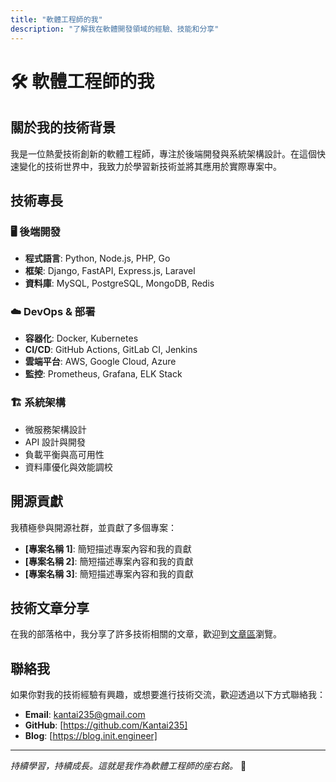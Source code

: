 ```yaml
---
title: "軟體工程師的我"
description: "了解我在軟體開發領域的經驗、技能和分享"
---
```


# 🛠️ 軟體工程師的我

## 關於我的技術背景

我是一位熱愛技術創新的軟體工程師，專注於後端開發與系統架構設計。在這個快速變化的技術世界中，我致力於學習新技術並將其應用於實際專案中。

## 技術專長

### 🖥️ 後端開發
- **程式語言**: Python, Node.js, PHP, Go
- **框架**: Django, FastAPI, Express.js, Laravel
- **資料庫**: MySQL, PostgreSQL, MongoDB, Redis

### ☁️ DevOps & 部署
- **容器化**: Docker, Kubernetes
- **CI/CD**: GitHub Actions, GitLab CI, Jenkins
- **雲端平台**: AWS, Google Cloud, Azure
- **監控**: Prometheus, Grafana, ELK Stack

### 🏗️ 系統架構
- 微服務架構設計
- API 設計與開發
- 負載平衡與高可用性
- 資料庫優化與效能調校

## 開源貢獻

我積極參與開源社群，並貢獻了多個專案：

- **[專案名稱 1]**: 簡短描述專案內容和我的貢獻
- **[專案名稱 2]**: 簡短描述專案內容和我的貢獻
- **[專案名稱 3]**: 簡短描述專案內容和我的貢獻

## 技術文章分享

在我的部落格中，我分享了許多技術相關的文章，歡迎到[文章區](/posts/)瀏覽。

## 聯絡我

如果你對我的技術經驗有興趣，或想要進行技術交流，歡迎透過以下方式聯絡我：

- **Email**: kantai235@gmail.com
- **GitHub**: [https://github.com/Kantai235]
- **Blog**: [https://blog.init.engineer]

---

*持續學習，持續成長。這就是我作為軟體工程師的座右銘。* 💪